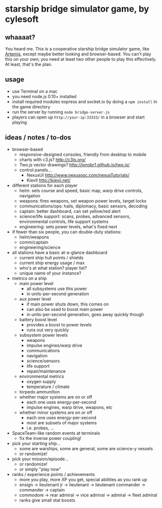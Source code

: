 # starship bridge simulator game, by cylesoft

## whaaaat?

You heard me. This is a cooperative starship bridge simulator game, like [Artemis](http://www.artemis.eochu.com/), except maybe better looking and browser-based. You can't play this on your own; you need at least two other people to play this effectively. At least, that's the plan.

## usage

- use Terminal on a mac
- you need node.js 0.10+ installed
- install required modules express and socket.io by doing a `npm install` in the game directory
- run the server by running `node bridge-server.js`
- players can open up `http://your-ip:33333/` in a browser and start playing

## ideas / notes / to-dos

- browser-based
	- responsive-designed consoles, friendly from desktop to mobile
	- charts with c3.js? http://c3js.org/
	- Two.js vector drawings? http://jonobr1.github.io/two.js/
	- control panels...
		- NexusUI http://www.nexusosc.com/nexusTutorials/
		- KievII http://kievii.net/
- different stations for each player
	- helm: sets course and speed, basic map, warp drive controls, navigation
	- weapons: fires weapons, set weapon power levels, target locks
	- communications/ops: hails, diplomacy, basic sensors, decoding
	- captain: better dashboard, can set yellow/red alert
	- science/life support: scans, probes, advanced sensors, environmental controls, life support systems
	- engineering: sets power levels, what's fixed next
- if fewer than six people, you can double-duty stations:
	- helm/weapons
	- comm/captain
	- engineering/science
- all stations have a basic at-a-glance dashboard
	- current ship hull points / shields
	- current ship energy usage / max
	- who's at what station? player list?
	- unique name of your instance?
- metrics on a ship
	- main power level
		- all subsystems use this power
		- in units-per-second generation
	- aux power level
		- if main power shuts down, this comes on
		- can also be used to boost main power
		- in units-per-second generation, goes away quickly though
	- battery boost level
		- provides a boost to power levels
		- runs out very quickly
	- subsystem power levels
		- weapons
		- impulse engines/warp drive
		- communications
		- navigation
		- science/sensors
		- life support
		- repair/maintenance
	- environmental metrics
		- oxygen supply
		- temperature / climate
	- torpedo ammunition
	- whether major systems are on or off
		- each one uses energy-per-second
		- impulse engines, warp drive, weapons, etc
	- whether minor systems are on or off
		- each one uses energy-per-second
		- most are subsets of major systems
		- i.e. probes, ...
- SpaceTeam-like random events at terminals
	- fix the inverse power coupling!
- pick your starting ship...
	- some are warships, some are general, some are science-y vessels
	- or randomize!
- pick your mission/episode...
	- or randomize!
	- or simply "play now"
- ranks / experience points / achievements
	- more you play, more XP you get, special abilities as you rank up
	- ensign -> lieutenant jr -> lieutenant -> lieutenant commander -> commander -> captain
	- commodore -> rear admiral -> vice admiral -> admiral -> fleet admiral
	- ranks give small stat boosts